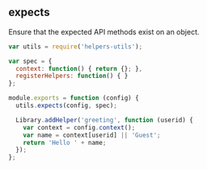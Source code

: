 ## expects

Ensure that the expected API methods exist on an object.

```js
var utils = require('helpers-utils');

var spec = {
  context: function() { return {}; },
  registerHelpers: function() { }
};

module.exports = function (config) {
  utils.expects(config, spec);

  Library.addHelper('greeting', function (userid) {
    var context = config.context();
    var name = context[userid] || 'Guest';
    return 'Hello ' + name;
  });
};
```
